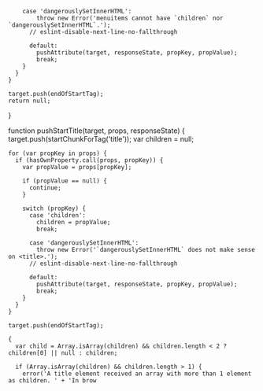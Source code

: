         case 'dangerouslySetInnerHTML':
            throw new Error('menuitems cannot have `children` nor `dangerouslySetInnerHTML`.');
          // eslint-disable-next-line-no-fallthrough

          default:
            pushAttribute(target, responseState, propKey, propValue);
            break;
        }
      }
    }

    target.push(endOfStartTag);
    return null;
  }

  function pushStartTitle(target, props, responseState) {
    target.push(startChunkForTag('title'));
    var children = null;

    for (var propKey in props) {
      if (hasOwnProperty.call(props, propKey)) {
        var propValue = props[propKey];

        if (propValue == null) {
          continue;
        }

        switch (propKey) {
          case 'children':
            children = propValue;
            break;

          case 'dangerouslySetInnerHTML':
            throw new Error('`dangerouslySetInnerHTML` does not make sense on <title>.');
          // eslint-disable-next-line-no-fallthrough

          default:
            pushAttribute(target, responseState, propKey, propValue);
            break;
        }
      }
    }

    target.push(endOfStartTag);

    {
      var child = Array.isArray(children) && children.length < 2 ? children[0] || null : children;

      if (Array.isArray(children) && children.length > 1) {
        error('A title element received an array with more than 1 element as children. ' + 'In brow